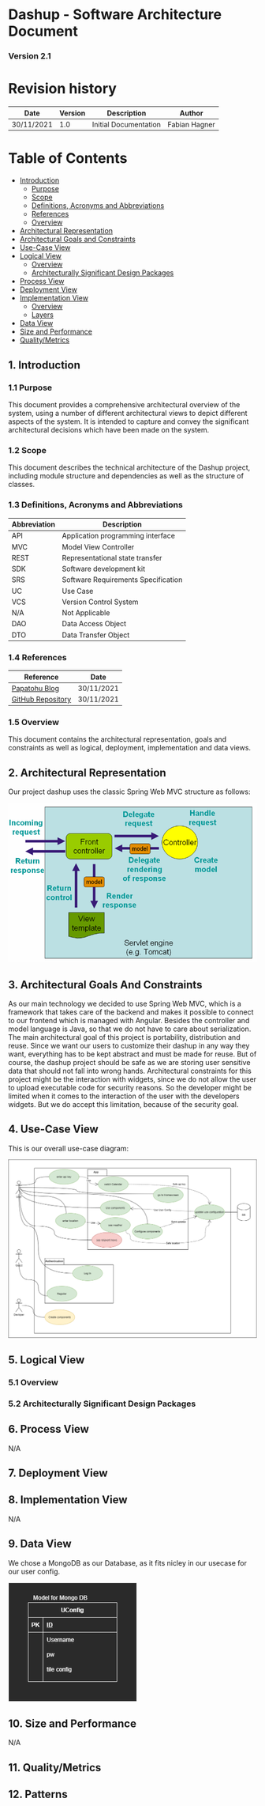 # Dashup - Software Architecture Document

### Version 2.1

# Revision history

| Date       | Version | Description                                          | Author           |
|------------|---------|------------------------------------------------------|------------------|
| 30/11/2021 | 1.0     | Initial Documentation                                | Fabian Hagner    |


# Table of Contents
- [Introduction](#1-introduction)
    - [Purpose](#11-purpose)
    - [Scope](#12-scope)
    - [Definitions, Acronyms and Abbreviations](#13-definitions-acronyms-and-abbreviations)
    - [References](#14-references)
    - [Overview](#15-overview)
- [Architectural Representation](#2-architectural-representation)
- [Architectural Goals and Constraints](#3-architectural-goals-and-constraints)
- [Use-Case View](#4-use-case-view)
- [Logical View](#5-logical-view)
    - [Overview](#51-overview)
    - [Architecturally Significant Design Packages](#52-architecturally-significant-design-packages)
- [Process View](#6-process-view)
- [Deployment View](#7-deployment-view)
- [Implementation View](#8-implementation-view)
    - [Overview](#81-overview)
    - [Layers](#82-layers)
- [Data View](#9-data-view)
- [Size and Performance](#10-size-and-performance)
- [Quality/Metrics](#11-qualitymetrics)

## 1. Introduction

### 1.1 Purpose

This document provides a comprehensive architectural overview of the system, using a number of different architectural 
views to depict different aspects of the system. It is intended to capture and convey the significant architectural 
decisions which have been made on the system.

### 1.2 Scope

This document describes the technical architecture of the Dashup project, including module structure and dependencies as 
well as the structure of classes.

### 1.3 Definitions, Acronyms and Abbreviations

| Abbreviation | Description                            |
| ------------ | -------------------------------------- |
| API          | Application programming interface      |
| MVC          | Model View Controller                  |
| REST         | Representational state transfer        |
| SDK          | Software development kit               |
| SRS          | Software Requirements Specification    |
| UC           | Use Case                               |
| VCS          | Version Control System                 |
| N/A          | Not Applicable                         |
| DAO          | Data Access Object                     |
| DTO          | Data Transfer Object                   |

### 1.4 References

| Reference                                                                             | Date       |
|---------------------------------------------------------------------------------------|------------|
| <a href="https://papatohu.wordpress.com">Papatohu Blog</a>                            | 30/11/2021 |
| <a href="https://github.com/papatohu">GitHub Repository</a>                           | 30/11/2021 |


### 1.5 Overview

This document contains the architectural representation, goals and constraints as well as logical, deployment, 
implementation and data views.

## 2. Architectural Representation

Our project dashup uses the classic Spring Web MVC structure as follows:

<img src="./specifications/image.png" />

## 3. Architectural Goals And Constraints

As our main technology we decided to use Spring Web MVC, which is a framework that takes care of the backend and makes it possible to connect to our frontend which is managed with Angular. 
Besides the controller and model language is Java, so that we do not have to care about 
serialization.
The main architectural goal of this project is portability, distribution and reuse. Since we want our users to customize 
their dashup in any way they want, everything has to be kept abstract and must be made for reuse. 
But of course, the dashup project should be safe as we are storing user sensitive data that should not fall into wrong 
hands.
Architectural constraints for this project might be the interaction with widgets, since we do not allow the user to 
upload executable code for security reasons. So the developer might be limited when it comes to the interaction of the 
user with the developers widgets. But we do accept this limitation, because of the security goal. 

## 4. Use-Case View

This is our overall use-case diagram:

<img src="../usecase/UseCase.drawio.png" alt="Overall use-case diagram" />

## 5. Logical View

### 5.1 Overview



### 5.2 Architecturally Significant Design Packages



## 6. Process View

N/A

## 7. Deployment View


## 8. Implementation View

N/A

## 9. Data View
We chose a MongoDB as our Database, as it fits nicley in our usecase for our user config.

<img src="../dbview/Data View.drawio.png" alt="Model for our Mongo DB" />


## 10. Size and Performance

N/A

## 11. Quality/Metrics



## 12. Patterns

